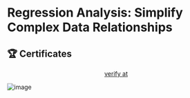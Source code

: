 # Regression Analysis: Simplify Complex Data Relationships



## 🏆 Certificates 


<p align="middle">
  <a href="https://www.coursera.org/account/accomplishments/verify/VU34Y4K9I92S" target="_blank">
    verify at
  </a>

![image](https://github.com/user-attachments/assets/1bd81ad4-56f5-48d0-9cea-483ec0157ab7)


</p>
